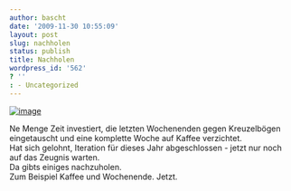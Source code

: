 ```yaml
---
author: bascht
date: '2009-11-30 10:55:09'
layout: post
slug: nachholen
status: publish
title: Nachholen
wordpress_id: '562'
? ''
: - Uncategorized
---
```


[![image](http://bascht.files.wordpress.com/2009/11/2009-11-30_11-49-00-scaled-1000.jpg?w=300)](http://bascht.files.wordpress.com/2009/11/2009-11-30_11-49-00-scaled-1000.jpg)


Ne Menge Zeit investiert, die letzten Wochenenden gegen
Kreuzelbögen eingetauscht und eine komplette Woche auf Kaffee
verzichtet.  
Hat sich gelohnt, Iteration für dieses Jahr abgeschlossen - jetzt
nur noch auf das Zeugnis warten.  
Da gibts einiges nachzuholen.  
Zum Beispiel Kaffee und Wochenende. Jetzt.



